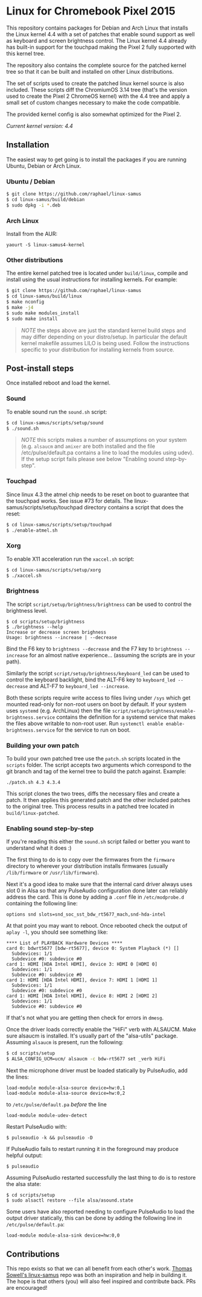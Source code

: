 # Linux for Chromebook Pixel 2015

This repository contains packages for Debian and Arch Linux that installs
the Linux kernel 4.4 with a set of patches that enable sound support as
well as keyboard and screen brightness control. The Linux kernel 4.4
already has built-in support for the touchpad making the Pixel 2 fully
supported with this kernel tree.

The repository also contains the complete source for the patched kernel
tree so that it can be built and installed on other Linux distributions.

The set of scripts used to create the patched linux kernel source is also
included. These scripts diff the ChromiumOS 3.14 tree (that's the version
used to create the Pixel 2 ChromeOS kernel) with the 4.4 tree and apply
a small set of custom changes necessary to make the code compatible.

The provided kernel config is also somewhat optimized for the Pixel 2.

*Current kernel version: 4.4*

## Installation

The easiest way to get going is to install the packages if you are running
Ubuntu, Debian or Arch Linux.

### Ubuntu / Debian

``` bash
$ git clone https://github.com/raphael/linux-samus
$ cd linux-samus/build/debian
$ sudo dpkg -i *.deb
```

### Arch Linux

Install from the AUR:
```
yaourt -S linux-samus4-kernel
```

### Other distributions

The entire kernel patched tree is located under `build/linux`, compile and install using the usual
instructions for installing kernels. For example:
``` bash
$ git clone https://github.com/raphael/linux-samus
$ cd linux-samus/build/linux
$ make nconfig
$ make -j4
$ sudo make modules_install
$ sudo make install
```
> *NOTE* the steps above are just the standard kernel build steps and may
> differ depending on your distro/setup. In particular the default kernel makefile
> assumes LILO is being used. Follow the instructions specific to your
> distribution for installing kernels from source.

## Post-install steps

Once installed reboot and load the kernel.

### Sound

To enable sound run the `sound.sh` script:
``` bash
$ cd linux-samus/scripts/setup/sound
$ ./sound.sh
```
> *NOTE* this scripts makes a number of assumptions on your system (e.g.
> `alsaucm` and `amixer` are both installed and the file
> /etc/pulse/default.pa contains a line to load the modules using udev).
If the setup script fails please see below "Enabling sound step-by-step".

### Touchpad

Since linux 4.3 the atmel chip needs to be reset on boot to guarantee that the touchpad works.
See issue #73 for details. The linux-samus/scripts/setup/touchpad directory contains a script
that does the reset:
```bash
$ cd linux-samus/scripts/setup/touchpad
$ ./enable-atmel.sh
```

### Xorg

To enable X11 acceleration run the `xaccel.sh` script:
``` bash
$ cd linux-samus/scripts/setup/xorg
$ ./xaccel.sh
```

### Brightness

The script `script/setup/brightness/brightness` can be used to control the brightness level.
```
$ cd scripts/setup/brightness
$ ./brightness --help
Increase or decrease screen brighness
Usage: brightness --increase | --decrease
```
Bind the F6 key to `brightness --decrease` and the F7 key to `brightness --increase` for
an almost native experience... (assuming the scripts are in your path).

Similarly the script `script/setup/brightness/keyboard_led` can be used to control the keyboard backlight,
bind the ALT-F6 key to `keyboard_led --decrease` and ALT-F7 to `keyboard_led --increase`.

Both these scripts require write access to files living under `/sys` which get mounted
read-only for non-root users on boot by default. If your system uses `systemd` (e.g. ArchLinux)
then the file `script/setup/brightness/enable-brightness.service` contains the definition for a systemd
service that makes the files above writable to non-root user. Run
`systemctl enable enable-brightness.service` for the service to run on boot.

### Building your own patch

To build your own patched tree use the `patch.sh` scripts located in the
`scripts` folder. The script accepts two arguments which correspond
to the git branch and tag of the kernel tree to build the patch against. Example:
```
./patch.sh 4.3 4.3.4
```
This script clones the two trees, diffs the necessary files and create a
patch. It then applies this generated patch and the other included patches
to the original tree. This process results in a patched tree located in
`build/linux-patched`.

### Enabling sound step-by-step

If you're reading this either the `sound.sh` script failed or better you want to
understand what it does :)

The first thing to do is to copy over the firmwares from the `firmware` directory
to wherever your distribution installs firmwares (usually `/lib/firmware` or 
`/usr/lib/firmware`).

Next it's a good idea to make sure that the internal card driver always uses slot
0 in Alsa so that any PulseAudio configuration done later can reliably address the
card. This is done by adding a `.conf` file in `/etc/modprobe.d` containing the
following line:
```
options snd slots=snd_soc_sst_bdw_rt5677_mach,snd-hda-intel
```
At that point you may want to reboot.  Once rebooted check the output of `aplay -l`,
you should see something like:
```
**** List of PLAYBACK Hardware Devices ****
card 0: bdwrt5677 [bdw-rt5677], device 0: System Playback (*) []
  Subdevices: 1/1
  Subdevice #0: subdevice #0
card 1: HDMI [HDA Intel HDMI], device 3: HDMI 0 [HDMI 0]
  Subdevices: 1/1
  Subdevice #0: subdevice #0
card 1: HDMI [HDA Intel HDMI], device 7: HDMI 1 [HDMI 1]
  Subdevices: 1/1
  Subdevice #0: subdevice #0
card 1: HDMI [HDA Intel HDMI], device 8: HDMI 2 [HDMI 2]
  Subdevices: 1/1
  Subdevice #0: subdevice #0
```
If that's not what you are getting then check for errors in `dmesg`.

Once the driver loads correctly enable the "HiFi" verb with ALSAUCM. Make sure
alsaucm is installed. It's usually part of the "alsa-utils" package. Assuming
`alsaucm` is present, run the following:
``` bash
$ cd scripts/setup
$ ALSA_CONFIG_UCM=ucm/ alsaucm -c bdw-rt5677 set _verb HiFi
```
Next the microphone driver must be loaded statically by PulseAudio, add the
lines:
```
load-module module-alsa-source device=hw:0,1
load-module module-alsa-source device=hw:0,2
```
to `/etc/pulse/default.pa` *before* the line
```
load-module module-udev-detect
```
Restart PulseAudio with:
```
$ pulseaudio -k && pulseaudio -D
```
If PulseAudio fails to restart running it in the foreground may produce helpful
output:
```
$ pulseaudio
```
Assuming PulseAudio restarted successfully the last thing to do is to restore the alsa state:
```
$ cd scripts/setup
$ sudo alsactl restore --file alsa/asound.state
```
Some users have also reported needing to configure PulseAudio to load the output
driver statically, this can be done by adding the following line in 
`/etc/pulse/default.pa`:
```
load-module module-alsa-sink device=hw:0,0
```

## Contributions

This repo exists so that we can all benefit from each other's work.
[Thomas Sowell's linux-samus](https://github.com/tsowell/linux-samus) repo
was both an inspiration and help in building it. The hope is that others
(you) will also feel inspired and contribute back. PRs are encouraged!


